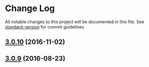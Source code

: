 # Change Log

All notable changes to this project will be documented in this file. See [standard-version](https://github.com/conventional-changelog/standard-version) for commit guidelines.

<a name="3.0.10"></a>
## [3.0.10](https://github.com/gajus/redux-immutable/compare/v3.0.9...v3.0.10) (2016-11-02)



<a name="3.0.9"></a>
## [3.0.9](https://github.com/gajus/redux-immutable/compare/v3.0.8...v3.0.9) (2016-08-23)
